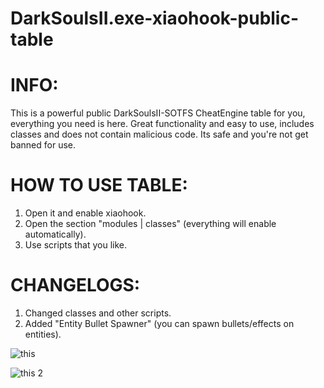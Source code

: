 # DarkSoulsII.exe-xiaohook-public-table

# INFO:
This is a powerful public DarkSoulsII-SOTFS CheatEngine table for you, everything you need is here.
Great functionality and easy to use, includes classes and does not contain malicious code.
Its safe and you're not get banned for use.

# HOW TO USE TABLE:
1. Open it and enable xiaohook.
2. Open the section "modules | classes" (everything will enable automatically).
3. Use scripts that you like.

# CHANGELOGS:
1. Changed classes and other scripts.
2. Added "Entity Bullet Spawner" (you can spawn bullets/effects on entities).

![this](https://github.com/user-attachments/assets/96efa73f-5df1-49b2-8ed3-c542747def9f)

![this 2](https://github.com/user-attachments/assets/1a80fb21-d59c-47d1-894a-2734846e13cf)
